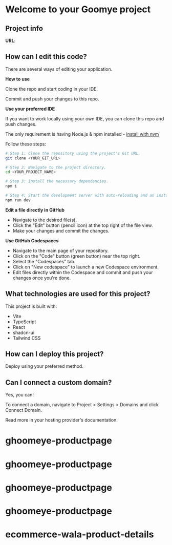 # Welcome to your Goomye project

## Project info

**URL**: 

## How can I edit this code?

There are several ways of editing your application.

**How to use**

Clone the repo and start coding in your IDE.

Commit and push your changes to this repo.

**Use your preferred IDE**

If you want to work locally using your own IDE, you can clone this repo and push changes.

The only requirement is having Node.js & npm installed - [install with nvm](https://github.com/nvm-sh/nvm#installing-and-updating)

Follow these steps:

```sh
# Step 1: Clone the repository using the project's Git URL.
git clone <YOUR_GIT_URL>

# Step 2: Navigate to the project directory.
cd <YOUR_PROJECT_NAME>

# Step 3: Install the necessary dependencies.
npm i

# Step 4: Start the development server with auto-reloading and an instant preview.
npm run dev
```

**Edit a file directly in GitHub**

- Navigate to the desired file(s).
- Click the "Edit" button (pencil icon) at the top right of the file view.
- Make your changes and commit the changes.

**Use GitHub Codespaces**

- Navigate to the main page of your repository.
- Click on the "Code" button (green button) near the top right.
- Select the "Codespaces" tab.
- Click on "New codespace" to launch a new Codespace environment.
- Edit files directly within the Codespace and commit and push your changes once you're done.

## What technologies are used for this project?

This project is built with:

- Vite
- TypeScript
- React
- shadcn-ui
- Tailwind CSS

## How can I deploy this project?

Deploy using your preferred method.

## Can I connect a custom domain?

Yes, you can!

To connect a domain, navigate to Project > Settings > Domains and click Connect Domain.

Read more in your hosting provider's documentation.
# ghoomeye-productpage
# ghoomeye-productpage
# ghoomeye-productpage
# ghoomeye-productpage
# ecommerce-wala-product-details

